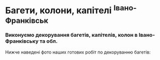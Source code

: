 # Багети, колони, капітелі <sup>Івано-Франківськ</sup>

### Виконуємо декорування багетів, капітелів, колон в Івано-Франківську та обл.

Нижче наведені фото наших готових робіт по декоруванню багетів:
